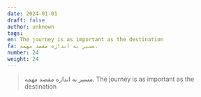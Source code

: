```yaml
---
date: 2024-01-01
draft: false
author: unknown
tags: 
en: The journey is as important as the destination
fa: مسیر به اندازه مقصد مهمه.
number: 24
weight: 24
---
```

> مسیر به اندازه مقصد مهمه.
> The journey is as important as the destination

